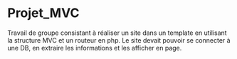 # Projet_MVC

Travail de groupe consistant à réaliser un site dans un template en utilisant la structure MVC et un routeur en php. Le site devait pouvoir se connecter à une DB, en extraire les informations et les afficher en page. 
